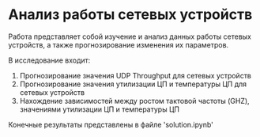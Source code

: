# Анализ работы сетевых устройств

Работа представляет собой изучение и анализ данных работы сетевых устройств, а также прогнозирование изменения их параметров. 

В исследование входит:
1. Прогнозирование значения UDP Throughput для сетевых устройств
2. Прогнозирование значения утилизации ЦП и температуры ЦП для сетевых устройств
3. Нахождение зависимостей между ростом тактовой частоты (GHZ), значениями утилизации ЦП и температуры ЦП

Конечные результаты представлены в файле 'solution.ipynb'
